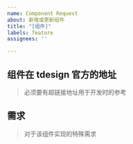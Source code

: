 ```yaml
---
name: Component Request
about: 新增或更新组件
title: "[组件]"
labels: feature
assignees: ''

---
```


## 组件在 tdesign 官方的地址
> 必须要有超链接地址用于开发时的参考

## 需求
> 对于该组件实现的特殊需求

